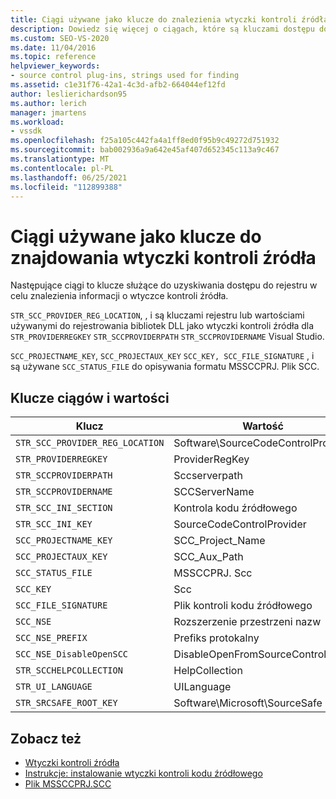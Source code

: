 ```yaml
---
title: Ciągi używane jako klucze do znalezienia wtyczki kontroli źródła
description: Dowiedz się więcej o ciągach, które są kluczami dostępu do rejestru, aby znaleźć informacje o wtyczce kontroli kodu źródłowego.
ms.custom: SEO-VS-2020
ms.date: 11/04/2016
ms.topic: reference
helpviewer_keywords:
- source control plug-ins, strings used for finding
ms.assetid: c1e31f76-42a1-4c3d-afb2-664044ef12fd
author: leslierichardson95
ms.author: lerich
manager: jmartens
ms.workload:
- vssdk
ms.openlocfilehash: f25a105c442fa4a1ff8ed0f95b9c49272d751932
ms.sourcegitcommit: bab002936a9a642e45af407d652345c113a9c467
ms.translationtype: MT
ms.contentlocale: pl-PL
ms.lasthandoff: 06/25/2021
ms.locfileid: "112899388"
---
```

# <a name="strings-used-as-keys-for-finding-a-source-control-plug-in"></a>Ciągi używane jako klucze do znajdowania wtyczki kontroli źródła
Następujące ciągi to klucze służące do uzyskiwania dostępu do rejestru w celu znalezienia informacji o wtyczce kontroli źródła.

 `STR_SCC_PROVIDER_REG_LOCATION`, , i są kluczami rejestru lub wartościami używanymi do rejestrowania bibliotek DLL jako wtyczki kontroli źródła dla `STR_PROVIDERREGKEY` `STR_SCCPROVIDERPATH` `STR_SCCPROVIDERNAME` Visual Studio.

 `SCC_PROJECTNAME_KEY`, `SCC_PROJECTAUX_KEY` `SCC_KEY, SCC_FILE_SIGNATURE` , i są używane `SCC_STATUS_FILE` do opisywania formatu MSSCCPRJ. Plik SCC.

## <a name="string-keys-and-values"></a>Klucze ciągów i wartości

|Klucz|Wartość|
|---------|-----------|
|`STR_SCC_PROVIDER_REG_LOCATION`|Software\SourceCodeControlProvider|
|`STR_PROVIDERREGKEY`|ProviderRegKey|
|`STR_SCCPROVIDERPATH`|Sccserverpath|
|`STR_SCCPROVIDERNAME`|SCCServerName|
|`STR_SCC_INI_SECTION`|Kontrola kodu źródłowego|
|`STR_SCC_INI_KEY`|SourceCodeControlProvider|
|`SCC_PROJECTNAME_KEY`|SCC_Project_Name|
|`SCC_PROJECTAUX_KEY`|SCC_Aux_Path|
|`SCC_STATUS_FILE`|MSSCCPRJ. Scc|
|`SCC_KEY`|Scc|
|`SCC_FILE_SIGNATURE`|Plik kontroli kodu źródłowego|
|`SCC_NSE`|Rozszerzenie przestrzeni nazw|
|`SCC_NSE_PREFIX`|Prefiks protokalny|
|`SCC_NSE_DisableOpenSCC`|DisableOpenFromSourceControl|
|`STR_SCCHELPCOLLECTION`|HelpCollection|
|`STR_UI_LANGUAGE`|UILanguage|
|`STR_SRCSAFE_ROOT_KEY`|Software\Microsoft\SourceSafe|

## <a name="see-also"></a>Zobacz też
- [Wtyczki kontroli źródła](../extensibility/source-control-plug-ins.md)
- [Instrukcje: instalowanie wtyczki kontroli kodu źródłowego](../extensibility/internals/how-to-install-a-source-control-plug-in.md)
- [Plik MSSCCPRJ.SCC](../extensibility/mssccprj-scc-file.md)
